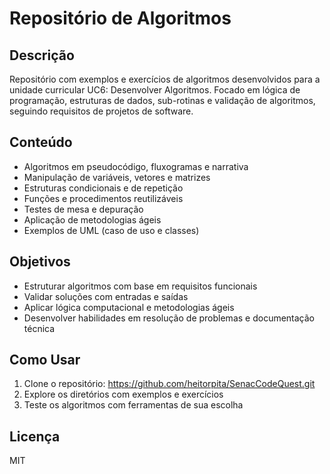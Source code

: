# Repositório de Algoritmos

## Descrição
Repositório com exemplos e exercícios de algoritmos desenvolvidos para a unidade curricular UC6: Desenvolver Algoritmos. Focado em lógica de programação, estruturas de dados, sub-rotinas e validação de algoritmos, seguindo requisitos de projetos de software.

## Conteúdo
- Algoritmos em pseudocódigo, fluxogramas e narrativa
- Manipulação de variáveis, vetores e matrizes
- Estruturas condicionais e de repetição
- Funções e procedimentos reutilizáveis
- Testes de mesa e depuração
- Aplicação de metodologias ágeis
- Exemplos de UML (caso de uso e classes)

## Objetivos
- Estruturar algoritmos com base em requisitos funcionais
- Validar soluções com entradas e saídas
- Aplicar lógica computacional e metodologias ágeis
- Desenvolver habilidades em resolução de problemas e documentação técnica

## Como Usar
1. Clone o repositório: https://github.com/heitorpita/SenacCodeQuest.git
2. Explore os diretórios com exemplos e exercícios
3. Teste os algoritmos com ferramentas de sua escolha

## Licença
MIT
